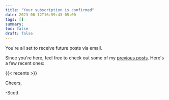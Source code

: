 ```yaml
---
title: "Your subscription is confirmed"
date: 2023-06-12T16:59:43-05:00
tags: []
summary:
toc: false
draft: false
---
```


You're all set to receive future posts via email. 

Since you're here, feel free to check out some of my [previous posts](/blog/). Here's a few recent ones:

{{< recents >}}

Cheers,

-Scott